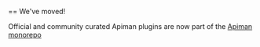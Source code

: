 == We've moved!

Official and community curated Apiman plugins are now part of the [Apiman monorepo](https://github.com/apiman/apiman) 
